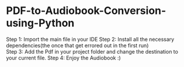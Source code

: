 # PDF-to-Audiobook-Conversion-using-Python


Step 1: Import the main file in your IDE
Step 2: Install all the necessary dependencies(the once that get errored out in the first run)\
Step 3: Add the Pdf in your project folder and change the destination to your current file.
Step 4: Enjoy the Audiobook :)
